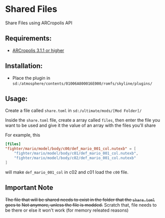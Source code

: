 # Shared Files
Share Files using ARCropolis API

## Requirements:

- [ARCropolis 3.1.1 or higher](https://github.com/Raytwo/ARCropolis/releases/latest)

## Installation:

- Place the plugin in `sd:/atmosphere/contents/01006A800016E000/romfs/skyline/plugins/`

## Usage:

Create a file called `share.toml` in `sd:/ultimate/mods/[Mod Folder]/`

Inside the `share.toml` file, create a array called `files`, then enter the file you want to be used and give it the value of an array with the files you'll share

For example, this
```toml
[files]
"fighter/mario/model/body/c00/def_mario_001_col.nutexb" = [
    "fighter/mario/model/body/c01/def_mario_001_col.nutexb",
    "fighter/mario/model/body/c02/def_mario_001_col.nutexb"
]
```

will make `def_mario_001_col` in c02 and c01 load the `c00` file.

## Important Note

~~The file that will be shared needs to exist in the folder that the `share.toml` goes to~~
~~Not anymore, unless the file is modded.~~ Scratch that, file needs to be there or else it won't work (for memory releated reasons)
